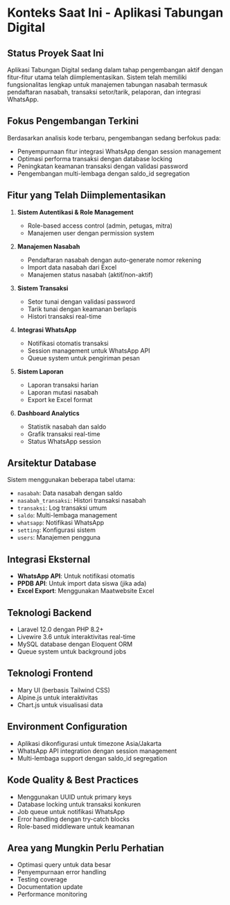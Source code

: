 # Konteks Saat Ini - Aplikasi Tabungan Digital

## Status Proyek Saat Ini
Aplikasi Tabungan Digital sedang dalam tahap pengembangan aktif dengan fitur-fitur utama telah diimplementasikan. Sistem telah memiliki fungsionalitas lengkap untuk manajemen tabungan nasabah termasuk pendaftaran nasabah, transaksi setor/tarik, pelaporan, dan integrasi WhatsApp.

## Fokus Pengembangan Terkini
Berdasarkan analisis kode terbaru, pengembangan sedang berfokus pada:
- Penyempurnaan fitur integrasi WhatsApp dengan session management
- Optimasi performa transaksi dengan database locking
- Peningkatan keamanan transaksi dengan validasi password
- Pengembangan multi-lembaga dengan saldo_id segregation

## Fitur yang Telah Diimplementasikan
1. **Sistem Autentikasi & Role Management**
   - Role-based access control (admin, petugas, mitra)
   - Manajemen user dengan permission system

2. **Manajemen Nasabah**
   - Pendaftaran nasabah dengan auto-generate nomor rekening
   - Import data nasabah dari Excel
   - Manajemen status nasabah (aktif/non-aktif)

3. **Sistem Transaksi**
   - Setor tunai dengan validasi password
   - Tarik tunai dengan keamanan berlapis
   - Histori transaksi real-time

4. **Integrasi WhatsApp**
   - Notifikasi otomatis transaksi
   - Session management untuk WhatsApp API
   - Queue system untuk pengiriman pesan

5. **Sistem Laporan**
   - Laporan transaksi harian
   - Laporan mutasi nasabah
   - Export ke Excel format

6. **Dashboard Analytics**
   - Statistik nasabah dan saldo
   - Grafik transaksi real-time
   - Status WhatsApp session

## Arsitektur Database
Sistem menggunakan beberapa tabel utama:
- `nasabah`: Data nasabah dengan saldo
- `nasabah_transaksi`: Histori transaksi nasabah
- `transaksi`: Log transaksi umum
- `saldo`: Multi-lembaga management
- `whatsapp`: Notifikasi WhatsApp
- `setting`: Konfigurasi sistem
- `users`: Manajemen pengguna

## Integrasi Eksternal
- **WhatsApp API**: Untuk notifikasi otomatis
- **PPDB API**: Untuk import data siswa (jika ada)
- **Excel Export**: Menggunakan Maatwebsite Excel

## Teknologi Backend
- Laravel 12.0 dengan PHP 8.2+
- Livewire 3.6 untuk interaktivitas real-time
- MySQL database dengan Eloquent ORM
- Queue system untuk background jobs

## Teknologi Frontend
- Mary UI (berbasis Tailwind CSS)
- Alpine.js untuk interaktivitas
- Chart.js untuk visualisasi data

## Environment Configuration
- Aplikasi dikonfigurasi untuk timezone Asia/Jakarta
- WhatsApp API integration dengan session management
- Multi-lembaga support dengan saldo_id segregation

## Kode Quality & Best Practices
- Menggunakan UUID untuk primary keys
- Database locking untuk transaksi konkuren
- Job queue untuk notifikasi WhatsApp
- Error handling dengan try-catch blocks
- Role-based middleware untuk keamanan

## Area yang Mungkin Perlu Perhatian
- Optimasi query untuk data besar
- Penyempurnaan error handling
- Testing coverage
- Documentation update
- Performance monitoring